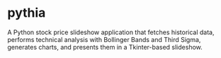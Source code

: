# pythia
A Python stock price slideshow application that fetches historical data, performs technical analysis with Bollinger Bands and Third Sigma, generates charts, and presents them in a Tkinter-based slideshow.
